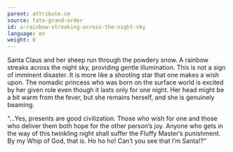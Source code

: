 ```yaml
---
parent: attribute.ce
source: fate-grand-order
id: a-rainbow-streaking-across-the-night-sky
language: en
weight: 0
---
```


Santa Claus and her sheep run through the powdery snow.
A rainbow streaks across the night sky, providing gentle illumination.
This is not a sign of imminent disaster. It is more like a shooting star that one makes a wish upon.
The nomadic princess who was born on the surface world is excited by her given role even though it lasts only for one night.
Her head might be a bit warm from the fever, but she remains herself, and she is genuinely beaming.

“…Yes, presents are good civilization.
Those who wish for one and those who deliver them both hope for the other person’s joy.
Anyone who gets in the way of this twinkling night shall suffer the Fluffy Master’s punishment.
By my Whip of God, that is. Ho ho ho! Can’t you see that I’m Santa!?”
